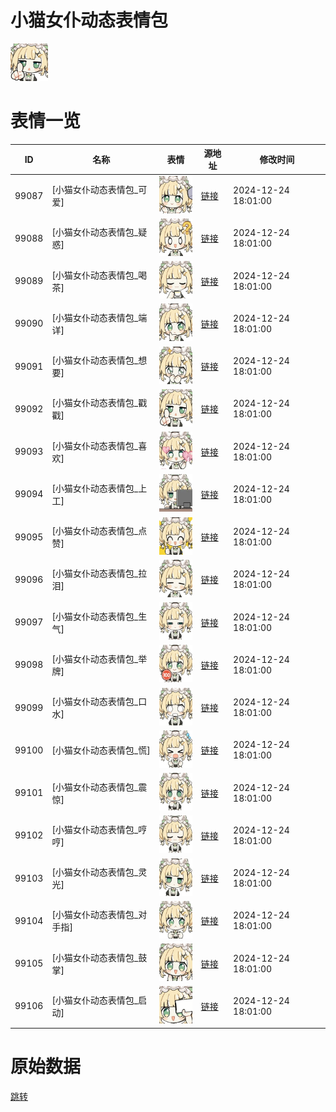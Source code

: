 # 小猫女仆动态表情包

<img src="./cover.png" height="60" alt="cover" />

# 表情一览

|ID|名称|表情|源地址|修改时间|
|----|----|----|----|----|
|99087|[小猫女仆动态表情包_可爱]|<img src="./pic/099087_%5B小猫女仆动态表情包_可爱%5D.gif" height="60" alt="可爱"/>|[链接](https://i0.hdslb.com/bfs/garb/ca3a038440566ed9bd96a627c86641c624882034.gif)|2024-12-24 18:01:00|
|99088|[小猫女仆动态表情包_疑惑]|<img src="./pic/099088_%5B小猫女仆动态表情包_疑惑%5D.gif" height="60" alt="疑惑"/>|[链接](https://i0.hdslb.com/bfs/garb/0aec69c523ecf71e9080f017774f01452435dcc1.gif)|2024-12-24 18:01:00|
|99089|[小猫女仆动态表情包_喝茶]|<img src="./pic/099089_%5B小猫女仆动态表情包_喝茶%5D.gif" height="60" alt="喝茶"/>|[链接](https://i0.hdslb.com/bfs/garb/8b5286e0edbda4287a6b98ea55c62842dd7ac0af.gif)|2024-12-24 18:01:00|
|99090|[小猫女仆动态表情包_端详]|<img src="./pic/099090_%5B小猫女仆动态表情包_端详%5D.gif" height="60" alt="端详"/>|[链接](https://i0.hdslb.com/bfs/garb/d2ffc6875c40cd96223cfcd4dfb0c6869fc37408.gif)|2024-12-24 18:01:00|
|99091|[小猫女仆动态表情包_想要]|<img src="./pic/099091_%5B小猫女仆动态表情包_想要%5D.gif" height="60" alt="想要"/>|[链接](https://i0.hdslb.com/bfs/garb/cf23eca53ee6032cfbe10b47ed04d6f7f6e8495d.gif)|2024-12-24 18:01:00|
|99092|[小猫女仆动态表情包_戳戳]|<img src="./pic/099092_%5B小猫女仆动态表情包_戳戳%5D.gif" height="60" alt="戳戳"/>|[链接](https://i0.hdslb.com/bfs/garb/44b1761b7913ec3de3debcc23edac03dd45092e2.gif)|2024-12-24 18:01:00|
|99093|[小猫女仆动态表情包_喜欢]|<img src="./pic/099093_%5B小猫女仆动态表情包_喜欢%5D.gif" height="60" alt="喜欢"/>|[链接](https://i0.hdslb.com/bfs/garb/6f6f64911f6474b4597a85095674ca694b02fe07.gif)|2024-12-24 18:01:00|
|99094|[小猫女仆动态表情包_上工]|<img src="./pic/099094_%5B小猫女仆动态表情包_上工%5D.gif" height="60" alt="上工"/>|[链接](https://i0.hdslb.com/bfs/garb/aaf608e973b59475ac81bbe44d78c46ec3be7bfd.gif)|2024-12-24 18:01:00|
|99095|[小猫女仆动态表情包_点赞]|<img src="./pic/099095_%5B小猫女仆动态表情包_点赞%5D.gif" height="60" alt="点赞"/>|[链接](https://i0.hdslb.com/bfs/garb/a7f126d2a1dc7c72e99496a06e070487dfe7cefb.gif)|2024-12-24 18:01:00|
|99096|[小猫女仆动态表情包_拉泪]|<img src="./pic/099096_%5B小猫女仆动态表情包_拉泪%5D.gif" height="60" alt="拉泪"/>|[链接](https://i0.hdslb.com/bfs/garb/8d0fc554f269324e8d5b00183822fe641edf83f2.gif)|2024-12-24 18:01:00|
|99097|[小猫女仆动态表情包_生气]|<img src="./pic/099097_%5B小猫女仆动态表情包_生气%5D.gif" height="60" alt="生气"/>|[链接](https://i0.hdslb.com/bfs/garb/4b1c274351092a5e876ea8ec7302ee7a8e89a1bc.gif)|2024-12-24 18:01:00|
|99098|[小猫女仆动态表情包_举牌]|<img src="./pic/099098_%5B小猫女仆动态表情包_举牌%5D.gif" height="60" alt="举牌"/>|[链接](https://i0.hdslb.com/bfs/garb/ee89f3e20424c9d28f74ba5948411b6e5bfa00a1.gif)|2024-12-24 18:01:00|
|99099|[小猫女仆动态表情包_口水]|<img src="./pic/099099_%5B小猫女仆动态表情包_口水%5D.gif" height="60" alt="口水"/>|[链接](https://i0.hdslb.com/bfs/garb/3a90706253f57f851db31805347c4e7178f241d3.gif)|2024-12-24 18:01:00|
|99100|[小猫女仆动态表情包_慌]|<img src="./pic/099100_%5B小猫女仆动态表情包_慌%5D.gif" height="60" alt="慌"/>|[链接](https://i0.hdslb.com/bfs/garb/8983bd49e0292b01cbe96b6eec95265dd3dfa544.gif)|2024-12-24 18:01:00|
|99101|[小猫女仆动态表情包_震惊]|<img src="./pic/099101_%5B小猫女仆动态表情包_震惊%5D.gif" height="60" alt="震惊"/>|[链接](https://i0.hdslb.com/bfs/garb/e1fd7ec7aa32dd38a5a4f5968650a002e88ea238.gif)|2024-12-24 18:01:00|
|99102|[小猫女仆动态表情包_哼哼]|<img src="./pic/099102_%5B小猫女仆动态表情包_哼哼%5D.gif" height="60" alt="哼哼"/>|[链接](https://i0.hdslb.com/bfs/garb/0d7bbfac28baa45bf327633e1e0db5b3d022c927.gif)|2024-12-24 18:01:00|
|99103|[小猫女仆动态表情包_灵光]|<img src="./pic/099103_%5B小猫女仆动态表情包_灵光%5D.gif" height="60" alt="灵光"/>|[链接](https://i0.hdslb.com/bfs/garb/70f7efadfdedea5ce4b18b885d127ae11bea7224.gif)|2024-12-24 18:01:00|
|99104|[小猫女仆动态表情包_对手指]|<img src="./pic/099104_%5B小猫女仆动态表情包_对手指%5D.gif" height="60" alt="对手指"/>|[链接](https://i0.hdslb.com/bfs/garb/0c8de1fe5c761c30cd0e723d209739601faadc0b.gif)|2024-12-24 18:01:00|
|99105|[小猫女仆动态表情包_鼓掌]|<img src="./pic/099105_%5B小猫女仆动态表情包_鼓掌%5D.gif" height="60" alt="鼓掌"/>|[链接](https://i0.hdslb.com/bfs/garb/664dd63f407cb0afc46c45b913b8b9fdb87a1dae.gif)|2024-12-24 18:01:00|
|99106|[小猫女仆动态表情包_启动]|<img src="./pic/099106_%5B小猫女仆动态表情包_启动%5D.gif" height="60" alt="启动"/>|[链接](https://i0.hdslb.com/bfs/garb/0422d95254572898f8c9c38a9c2aefd96e51401d.gif)|2024-12-24 18:01:00|

# 原始数据

[跳转](./raw.json)


